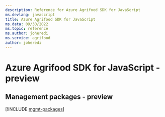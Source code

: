 ```yaml
---
description: Reference for Azure Agrifood SDK for JavaScript
ms.devlang: javascript
title: Azure Agrifood SDK for JavaScript
ms.data: 09/30/2022
ms.topic: reference
ms.author: joheredi
ms.service: agrifood
author: joheredi
---
```

# Azure Agrifood SDK for JavaScript - preview

## Management packages - preview
[!INCLUDE [mgmt-packages](agrifood-mgmt-index.md)]